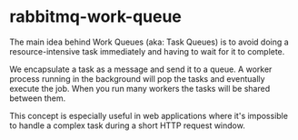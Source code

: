 # rabbitmq-work-queue
The main idea behind Work Queues (aka: Task Queues) is to avoid doing a resource-intensive task immediately and having to wait for it to complete.

We encapsulate a task as a message and send it to a queue. A worker process running in the background will pop the tasks and eventually execute the job. When you run many workers the tasks will be shared between them.

This concept is especially useful in web applications where it's impossible to handle a complex task during a short HTTP request window.
